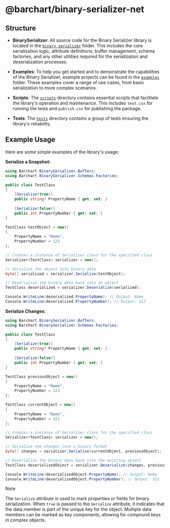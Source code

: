 # @barchart/binary-serializer-net

## Structure

- **BinarySerializer**: All source code for the Binary Serializer library is located in the [`binary serializer`](./Barchart.BinarySerializer) folder. This includes the core serialization logic, attribute definitions, buffer management, schema factories, and any other utilities required for the serialization and deserialization processes.

- **Examples**: To help you get started and to demonstrate the capabilities of the Binary Serializer, example projects can be found in the [`examples`](./Barchart.BinarySerializer.Examples) folder. These examples cover a range of use cases, from basic serialization to more complex scenarios.

- **Scripts**: The [`scripts`](./Barchart.BinarySerializer.Scripts) directory contains essential scripts that facilitate the library's operation and maintenance. This includes `test.csx` for running the tests and `publish.csx` for publishing the package.

- **Tests**: The [`tests`](./Barchart.BinarySerializer.Tests) directory contains a group of tests ensuring the library's reliability.

## Example Usage

Here are some simple examples of the library's usage:

**Serialize a Snapshot:**

```csharp
using Barchart.BinarySerializer.Buffers;
using Barchart.BinarySerializer.Schemas.Factories;

public class TestClass
{
    [Serialize(true)]
    public string? PropertyName { get; set; }
    
    [Serialize(false)]
    public int PropertyNumber { get; set; }
}

TestClass testObject = new()
{
    PropertyName = "Name",
    PropertyNumber = 123
};

// Creates a instance of Serializer class for the specified class
Serializer<TestClass> serializer = new();

// Serialize the object into binary data
byte[] serialized = serializer.Serialize(testObject);

// Deserialize the binary data back into an object
TestClass deserialized = serializer.Deserialize(serialized);

Console.WriteLine(deserialized.PropertyName); // Output: Name
Console.WriteLine(deserialized.PropertyNumber); // Output: 123
```

**Serialize Changes:**

```csharp
using Barchart.BinarySerializer.Buffers;
using Barchart.BinarySerializer.Schemas.Factories;

public class TestClass
{
    [Serialize(true)]
    public string? PropertyName { get; set; }
    
    [Serialize(false)]
    public int PropertyNumber { get; set; }
}

TestClass previousObject = new()
{
    PropertyName = "Name",
    PropertyNumber = 123
};

TestClass currentObject = new()
{
    PropertyName = "Name",
    PropertyNumber = 321
};

// Creates a instance of Serializer class for the specified class
Serializer<TestClass> serializer = new();

// Serialize the changes into a binary format
byte[] changes = serializer.Serialize(currentObject, previousObject);

// Deserialize the binary data back into the existing object
TestClass deserializedObject = serializer.Deserialize(changes, previousObject);

Console.WriteLine(deserializedObject.PropertyName); // Output: Name
Console.WriteLine(deserializedObject.PropertyNumber); // Output: 321
```

> [!NOTE]  
> The `Serialize` attribute is used to mark properties or fields for binary serialization. When `true` is passed to the `Serialize` attribute, it indicates that the data member is part of the unique key for the object. Multiple data members can be marked as key components, allowing for compound keys in complex objects.
